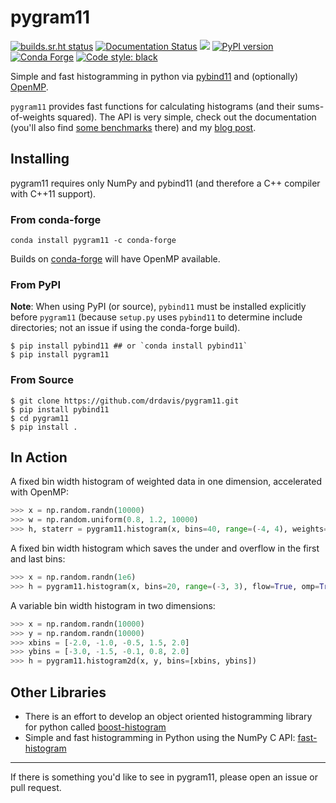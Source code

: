 # pygram11

[![builds.sr.ht status](https://builds.sr.ht/~ddavis/pygram11.svg)](https://builds.sr.ht/~ddavis/pygram11?)
[![Documentation Status](https://readthedocs.org/projects/pygram11/badge/?version=stable)](https://pygram11.readthedocs.io/en/stable/?badge=stable)
![](https://img.shields.io/pypi/pyversions/pygram11.svg?colorB=blue&style=flat)
[![PyPI version](https://img.shields.io/pypi/v/pygram11.svg?colorB=486b87&style=flat)](https://pypi.org/project/pygram11/)
[![Conda Forge](https://img.shields.io/conda/vn/conda-forge/pygram11.svg?colorB=486b87&style=flat)](https://anaconda.org/conda-forge/pygram11)
[![Code style: black](https://img.shields.io/badge/code%20style-black-000000.svg)](https://github.com/ambv/black)

Simple and fast histogramming in python via
[pybind11](https://github.com/pybind/pybind11) and (optionally)
[OpenMP](https://www.openmp.org/).

`pygram11` provides fast functions for calculating histograms (and
their sums-of-weights squared). The API is very simple, check out the
documentation (you'll also find [some
benchmarks](https://pygram11.readthedocs.io/en/stable/purpose.html#some-benchmarks)
there) and my [blog
post](https://ddavis.io/posts/introducing-pygram11/).

## Installing

pygram11 requires only NumPy and pybind11 (and therefore a C++
compiler with C++11 support).

### From conda-forge

```none
conda install pygram11 -c conda-forge
```

Builds on [conda-forge](https://conda-forge.org/) will have OpenMP
available.

### From PyPI

**Note**: When using PyPI (or source), `pybind11` must be installed
explicitly before `pygram11` (because `setup.py` uses `pybind11` to
determine include directories; not an issue if using the conda-forge
build).

```none
$ pip install pybind11 ## or `conda install pybind11`
$ pip install pygram11
```

### From Source

```none
$ git clone https://github.com/drdavis/pygram11.git
$ pip install pybind11
$ cd pygram11
$ pip install .
```

## In Action

A fixed bin width histogram of weighted data in one dimension,
accelerated with OpenMP:

```python
>>> x = np.random.randn(10000)
>>> w = np.random.uniform(0.8, 1.2, 10000)
>>> h, staterr = pygram11.histogram(x, bins=40, range=(-4, 4), weights=w, omp=True)
```

A fixed bin width histogram which saves the under and overflow in the
first and last bins:

```python
>>> x = np.random.randn(1e6)
>>> h = pygram11.histogram(x, bins=20, range=(-3, 3), flow=True, omp=True)
```

A variable bin width histogram in two dimensions:

```python
>>> x = np.random.randn(10000)
>>> y = np.random.randn(10000)
>>> xbins = [-2.0, -1.0, -0.5, 1.5, 2.0]
>>> ybins = [-3.0, -1.5, -0.1, 0.8, 2.0]
>>> h = pygram11.histogram2d(x, y, bins=[xbins, ybins])
```

## Other Libraries

- There is an effort to develop an object oriented histogramming
  library for python called
  [boost-histogram](https://indico.cern.ch/event/803122/contributions/3339214/attachments/1830213/2997039/bhandhist.pdf)
- Simple and fast histogramming in Python using the NumPy C API:
  [fast-histogram](https://github.com/astrofrog/fast-histogram)

---

If there is something you'd like to see in pygram11, please open an
issue or pull request.
